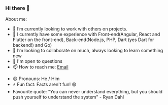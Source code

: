 ### Hi there 👋


<!--**Powerisinschool/powerisinschool** is a ✨ _special_ ✨ repository because its `README.md` (this file) appears on your GitHub profile.-->

About me:


- 🔭 I’m currently looking to work with others on projects.
- 🌱 I currently have some experience with Front-end(Angular, React and Flutter on the front-end), Back-end(Node.js, PHP, Dart (yes Dart for backend!) and Go)
- 👯 I’m looking to collaborate on much, always looking to learn something new
- 💬 I'm open to questions
- 📫 How to reach me: [Email](toolulopeolagunju@gmail.com)
<!-- - Portfolio: -->
- 😄 Pronouns: He / Him
- ⚡ Fun fact: Facts aren't fun! 😄
- Favourite quote: "You can never understand everything, but you should push yourself to understand the system" - Ryan Dahl
